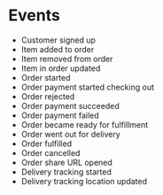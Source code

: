 # Events

- Customer signed up
- Item added to order
- Item removed from order
- Item in order updated
- Order started
- Order payment started checking out
- Order rejected
- Order payment succeeded
- Order payment failed
- Order became ready for fulfillment
- Order went out for delivery
- Order fulfilled
- Order cancelled
- Order share URL opened
- Delivery tracking started
- Delivery tracking location updated

